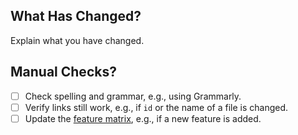 ## What Has Changed?

Explain what you have changed.

## Manual Checks?

- [ ] Check spelling and grammar, e.g., using Grammarly.
- [ ] Verify links still work, e.g., if `id` or the name of a file is changed.
- [ ] Update the [feature matrix](https://github.com/SAP/cloud-sdk/blob/main/docs/components/data/features.js), e.g., if a new feature is added.
